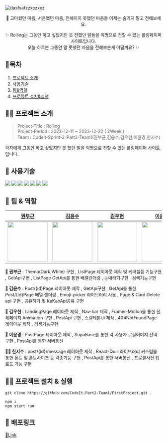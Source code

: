 <img alt="dasfsafzzxczxxz" src="https://github.com/CodeIt-Part2-Team1/FirstProject/assets/124851297/5aaefcdf-a474-4c88-a7db-87e46a6a0a1f">
<p align="center">💌 고마웠던 마음, 서운했던 마음, 전해지지 못했던 마음들 이제는 숨기지 말고 전해보세요.</p> 
<p align="center" color="#ccc">✨ Rolling는 그동안 하고 싶었지만 못 전했던 말들을 익명으로 전할 수 있는 롤링페이퍼 사이트입니다. <br/> 오늘 하루는 그동안 말 못했던 마음을 전해보는게 어떨까요? ✨</p> 

## 📘목차

1. [프로젝트 소개](#프로젝트-소개)
2. [사용기술](#사용기술)
3. [팀&역할](#팀--역할)
4. [프로젝트 설치&실행](#프로젝트-설치--실행)

## 🧑‍💻 프로젝트 소개
> Project-Title : Rolling   
> Project-Period : 2023-12-11 ~ 2023-12-22 ( 2Week )    
> Team : Codeit-Sprint-2-Part2-Team1(권부근,김윤수,김우현,이윤경,한지수)   

각자에게 그동안 하고 싶었지만 못 했던 말을 익명으로 전할 수 있는 롤링페이퍼 사이트입니다.    

## 🔎 사용기술  
<img src="https://img.shields.io/badge/react-61DAFB?style=for-the-badge&logo=react&logoColor=white">
<img src="https://img.shields.io/badge/reactRouter-CA4245?style=for-the-badge&logo=reactrouter&logoColor=white">
<img src="https://img.shields.io/badge/styledComponents-DB7093?style=for-the-badge&logo=styledcomponents&logoColor=white">
<img src="https://img.shields.io/badge/framerMotion-0055FF?style=for-the-badge&logo=framer&logoColor=white">
<img src="https://img.shields.io/badge/reactQuill-A6A9AA?style=for-the-badge&logo=react&logoColor=white">
<img src="https://img.shields.io/badge/emojiPickerReact-ECD53F?style=for-the-badge&logo=react&logoColor=white">
<img src="https://img.shields.io/badge/supabase-3FCF8E?style=for-the-badge&logo=supabase&logoColor=white">


## 👥 팀 & 역할
|[권부근](https://github.com/guen9310)|[김윤수](https://github.com/yunsusu)|[김우현](https://github.com/rladngus133)|[이윤경](https://github.com/Yoon-kyungLee)|[한지수](https://github.com/JIS0098)|
|------|------|------|------|------|
|<img src="https://github.com/CodeIt-Part2-Team1/FirstProject/assets/124851297/2bda01a7-48dd-4097-b0f7-5e3bf3f1f473" width="128" height="128">|<img src="https://github.com/CodeIt-Part2-Team1/FirstProject/assets/124851297/4fd7a5fb-fa4c-4d95-9467-a2d2a5e039d1" width="128" height="128">|<img src="https://cdnimage.dailian.co.kr/news/201402/news_1391494701_419313_m_1.jpg" width="128" height="128">|<img src="https://github.com/CodeIt-Part2-Team1/FirstProject/assets/124851297/d9ce5b9e-49bb-479c-87c1-90497e35f9f5" width="128" height="128">|<img src="https://coinpan.com/files/attach/images/198/429/492/210/12ceae7a20597f3d7f920a7aef65df5b.jpg" width="128" height="128">|

**👦 권부근** : Thema(Dark,White) 구현 , ListPage 레이아웃 제작 및 케러셀등 기능구현 , GetApi구현 , ListPage GetApi를 통한 배열렌더링 , 눈내리기구현 , 검색기능구현
   
**🧑 김윤수** : Post/{id}Page 레이아웃 제작 , GetApi구현 , GetApi를 통한 Post/{id}Page 배열 렌더링 , Emoji-picker 라이브러리 사용 , Page & Card Delete api 구현 , 공유하기 및 KaKaoApi공유 구현   
   
**👨 김우현** : LandingPage 레이아웃 제작 , Nav-bar 제작 , Framer-Motion을 통한 전체페이지 Animation 구현 , PostApi 구현 , 스켈레톤Ui 제작 , 404NotFoundPage 레이아웃 제작 , 검색기능구현
   
**👧 이윤경** : PostPage 레이아웃 제작 , SupaBase를 통한 각 사용자 로컬이미지 선택 구현 , PostApi를 통한 서버통신 
   
**👩‍🦰 한지수** : post/{id}/message 레이아웃 제작 , React-Quill 라이브러리 커스텀을 통한 폰트 및 폰트사이즈 등 각종기능 구현 , PostApi를 통한 서버통신 , 프로필사진 업로드 기능 구현   
   

## 🧑‍💻 프로젝트 설치 & 실행
```
git clone https://github.com/CodeIt-Part2-Team1/FirstProject.git .

npm i
npm start run
```

## 🔗 배포링크
[🔗Link](https://2-2-1-rolling.netlify.app/)



